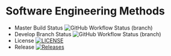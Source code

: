 # Software Engineering Methods
* Master Build Status ![GitHub Workflow Status (branch)](https://img.shields.io/github/actions/workflow/status/CallumG04/seMethods_GroupH/main.yml?branch=master)
* Develop Branch Status ![GitHub Workflow Status (branch)](https://img.shields.io/github/actions/workflow/status/CallumG04/seMethods_GroupH/main.yml?branch=develop)
* License [![LICENSE](https://img.shields.io/github/license/CallumG04/seMethods_GroupH.svg?style=flat-square)](https://github.com/CallumG04/seMethods_GroupH/master/LICENSE)
* Release [![Releases](https://img.shields.io/github/release/CallumG04/seMethods_GroupH/all.svg?style=flat-square)](https://github.com/CallumG04/seMethods_GroupH/releases)